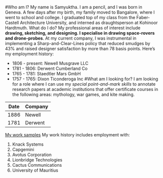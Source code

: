 #Who am I?
My name is Samyuktha. I am a pencil, and I was born in Geneva. A few days after my birth, my family moved to Bangalore, where I went to school and college. I graduated top of my class from the Faber-Castell Architecture University, and interned as draughtsperson at Kohinoor Hardtmuth.
What do I do?
My professional areas of interest include **drawing, sketching, and designing. I specialise in drawing space-rovers and drone-probes**.
At my current company, I was instrumental in implementing a Sharp-and-Clear-Lines policy that reduced smudges by 43% and raised designer satisfaction by more than 78 basis points.
Here’s my employment history:
- 1806 - present: Newell Musgrave LLC
- 1781 - 1806: Derwent Cumberland Co
- 1765 - 1781: Staedtler Mars GmbH
- 1757 - 1765: Dixon Ticonderoga Inc
#What am I looking for?
I am looking for a role where I can use my _special point-and-mark skills_ to annotate research papers at academic institutions that offer certificate courses in the following areas: mythology, war games, and kite making.

| Date  | Company |
| ------------- | ------------- |
| 1886  | Newell  |
| 1781  | Derwent  |

[My work samples](www.awandererspostcards.com)
My work history includes employment with:
1. Knack Systems
2. Capgemini
3. Avotus Corporation
4. Lionbridge Technologies
5. Cactus Communications
6. University of Mauritius
